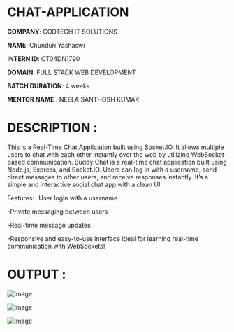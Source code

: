 # CHAT-APPLICATION

**COMPANY**: CODTECH IT SOLUTIONS

**NAME**: Chunduri Yashaswi

**INTERN ID**: CT04DN1790

**DOMAIN**: FULL STACK WEB DEVELOPMENT

**BATCH DURATION**: 4 weeks

**MENTOR NAME** : NEELA SANTHOSH KUMAR

# DESCRIPTION :

This is a Real-Time Chat Application built using Socket.IO. It allows multiple users to chat with each other instantly over the web by utilizing WebSocket-based communication.
Buddy Chat is a real-time chat application built using Node.js, Express, and Socket.IO. Users can log in with a username, send direct messages to other users, and receive responses instantly. It’s a simple and interactive social chat app with a clean UI.

Features:
-User login with a username

-Private messaging between users

-Real-time message updates

-Responsive and easy-to-use interface
Ideal for learning real-time communication with WebSockets!

# OUTPUT :

![Image](https://github.com/user-attachments/assets/6a6342e2-0073-4157-8f70-9089e34e11cd)

![Image](https://github.com/user-attachments/assets/bc5c976d-e90d-45c4-aa35-7cae208c054e)

![Image](https://github.com/user-attachments/assets/e7fada24-e83f-477f-8426-4fcdbcdb829c)
